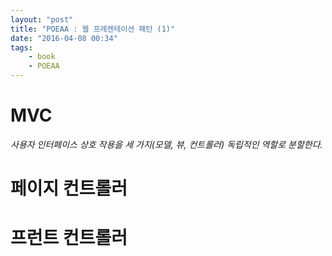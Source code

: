 ```yaml
---
layout: "post"
title: "POEAA : 웹 프레젠테이션 패턴 (1)"
date: "2016-04-08 00:34"
tags:
    - book
    - POEAA
---
```


# MVC

_사용자 인터페이스 상호 작용을 세 가지(모델, 뷰, 컨트롤러) 독립적인 역할로 분할한다._


# 페이지 컨트롤러

# 프런트 컨트롤러
